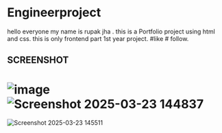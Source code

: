# Engineerproject
hello everyone my name is rupak jha . 
this is a Portfolio project using html and css.
this is only frontend part
1st year project.
#like # follow.

**SCREENSHOT**
--------------------------------------------------------------------------------------------------------------------------------------------------------------------------------------------

![image](https://github.com/user-attachments/assets/ee11e817-4679-4060-9aaf-ad84cf4f2cca)
![Screenshot 2025-03-23 144837](https://github.com/user-attachments/assets/e181af62-a475-4c79-bf75-6aff63472342)
============================================================================================================================================================================================
![Screenshot 2025-03-23 145511](https://github.com/user-attachments/assets/8b68e02f-2789-4179-afb8-004998490371)



